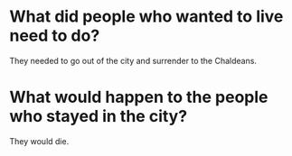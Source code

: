 # What did people who wanted to live need to do?

They needed to go out of the city and surrender to the Chaldeans.

# What would happen to the people who stayed in the city?

They would die.
